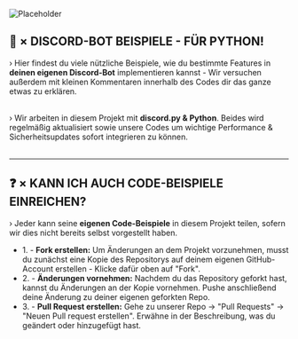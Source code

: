![Placeholder](https://i.imgur.com/sfwHCN8.png)

<h2><strong>🤖 × DISCORD-BOT BEISPIELE - FÜR PYTHON!</strong></h4>
› Hier findest du viele nützliche Beispiele, wie du bestimmte Features in <strong>deinen eigenen Discord-Bot</strong> implementieren kannst - Wir versuchen außerdem mit kleinen Kommentaren innerhalb des Codes dir das ganze etwas zu erklären. <br /><br />

› Wir arbeiten in diesem Projekt mit <strong>discord.py & Python</strong>. Beides wird regelmäßig aktualisiert sowie unsere Codes um wichtige Performance & Sicherheitsupdates sofort integrieren zu können.
<br /><br /><hr>
<h2><strong>❓ × KANN ICH AUCH CODE-BEISPIELE EINREICHEN?</strong></h4>
› Jeder kann seine <strong>eigenen Code-Beispiele</strong> in diesem Projekt teilen, sofern wir dies nicht bereits selbst vorgestellt haben. <br />
<ul>
<li>1. - <strong>Fork erstellen:</strong> Um Änderungen an dem Projekt vorzunehmen, musst du zunächst eine Kopie des Repositorys auf deinem eigenen GitHub-Account erstellen - Klicke dafür oben auf "Fork".</li>
<li>2. - <strong>Änderungen vornehmen:</strong> Nachdem du das Repository geforkt hast, kannst du Änderungen an der Kopie vornehmen. Pushe anschließend deine Änderung zu deiner eigenen geforkten Repo.</li>
<li>3. - <strong>Pull Request erstellen:</strong> Gehe zu unserer Repo -> "Pull Requests" -> "Neuen Pull request erstellen". Erwähne in der Beschreibung, was du geändert oder hinzugefügt hast.</li>
